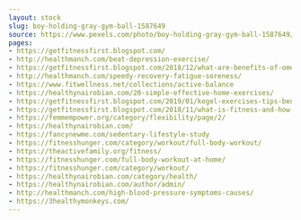 ```yaml
---
layout: stock
slug: boy-holding-gray-gym-ball-1587649
source: https://www.pexels.com/photo/boy-holding-gray-gym-ball-1587649/
pages:
- https://getfitnessfirst.blogspot.com/
- http://healthmanch.com/beat-depression-exercise/
- https://getfitnessfirst.blogspot.com/2018/12/what-are-benefits-of-omega-3.html
- http://healthmanch.com/speedy-recovery-fatigue-soreness/
- https://www.fitwellness.net/collections/active-balance
- https://healthynairobian.com/20-simple-effective-home-exercises/
- https://getfitnessfirst.blogspot.com/2019/01/kegel-exercises-tips-benefits-side.html
- https://getfitnessfirst.blogspot.com/2018/11/what-is-fitness-and-how-to-stay-healthy.html
- https://femmempower.org/category/flexibility/page/2/
- https://healthynairobian.com/
- https://fancynewme.com/sedentary-lifestyle-study
- https://fitnesshunger.com/category/workout/full-body-workout/
- https://theactivefamily.org/fitness/
- https://fitnesshunger.com/full-body-workout-at-home/
- https://fitnesshunger.com/category/workout/
- https://healthynairobian.com/category/health/
- https://healthynairobian.com/author/admin/
- http://healthmanch.com/high-blood-pressure-symptoms-causes/
- https://3healthymonkeys.com/
---
```

